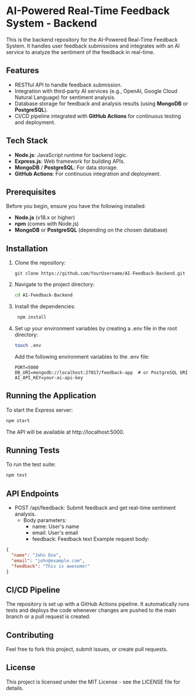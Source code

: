 # AI-Powered Real-Time Feedback System - Backend

This is the backend repository for the AI-Powered Real-Time Feedback System. It handles user feedback submissions and integrates with an AI service to analyze the sentiment of the feedback in real-time.

## Features

- RESTful API to handle feedback submission.
- Integration with third-party AI services (e.g., OpenAI, Google Cloud Natural Language) for sentiment analysis.
- Database storage for feedback and analysis results (using **MongoDB** or **PostgreSQL**).
- CI/CD pipeline integrated with **GitHub Actions** for continuous testing and deployment.

## Tech Stack

- **Node.js**: JavaScript runtime for backend logic.
- **Express.js**: Web framework for building APIs.
- **MongoDB** / **PostgreSQL**: For data storage.
- **GitHub Actions**: For continuous integration and deployment.

## Prerequisites

Before you begin, ensure you have the following installed:

- **Node.js** (v18.x or higher)
- **npm** (comes with Node.js)
- **MongoDB** or **PostgreSQL** (depending on the chosen database)

## Installation

1. Clone the repository:

   ```
   git clone https://github.com/YourUsername/AI-Feedback-Backend.git
    ```
2. Navigate to the project directory:

   ```bash
   cd AI-Feedback-Backend
   ```
3. Install the dependencies:

   ```bash
    npm install
    ```
4. Set up your environment variables by creating a .env file in the root directory:
   ```bash
   touch .env
   ```
   Add the following environment variables to the .env file:
   ```
   PORT=5000
   DB_URI=mongodb://localhost:27017/feedback-app  # or PostgreSQL URI
   AI_API_KEY=your-ai-api-key
   ```
## Running the Application
To start the Express server:
```bash
npm start
```
The API will be available at http://localhost:5000.

## Running Tests
To run the test suite:    
```bash
npm test
```
## API Endpoints
- POST /api/feedback: Submit feedback and get real-time sentiment analysis.
    - Body parameters:
        - name: User's name
        - email: User's email
        - feedback: Feedback text
Example request body:
```json
{
  "name": "John Doe",
  "email": "john@example.com",
  "feedback": "This is awesome!"
}
```

## CI/CD Pipeline
The repository is set up with a GitHub Actions pipeline. It automatically runs tests and deploys the code whenever changes are pushed to the main branch or a pull request is created.

## Contributing
Feel free to fork this project, submit issues, or create pull requests.

## License
This project is licensed under the MIT License - see the LICENSE file for details.
